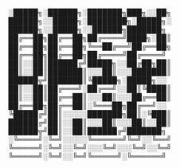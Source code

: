 ░█████╗░██████╗░███████╗███╗░░██╗  ██████╗░░█████╗░████████╗░█████╗░  ██████╗░░█████╗░░██████╗███████╗
██╔══██╗██╔══██╗██╔════╝████╗░██║  ██╔══██╗██╔══██╗╚══██╔══╝██╔══██╗  ██╔══██╗██╔══██╗██╔════╝██╔════╝
██║░░██║██████╔╝█████╗░░██╔██╗██║  ██║░░██║███████║░░░██║░░░███████║  ██████╦╝███████║╚█████╗░█████╗░░
██║░░██║██╔═══╝░██╔══╝░░██║╚████║  ██║░░██║██╔══██║░░░██║░░░██╔══██║  ██╔══██╗██╔══██║░╚═══██╗██╔══╝░░
╚█████╔╝██║░░░░░███████╗██║░╚███║  ██████╔╝██║░░██║░░░██║░░░██║░░██║  ██████╦╝██║░░██║██████╔╝███████╗
░╚════╝░╚═╝░░░░░╚══════╝╚═╝░░╚══╝  ╚═════╝░╚═╝░░╚═╝░░░╚═╝░░░╚═╝░░╚═╝  ╚═════╝░╚═╝░░╚═╝╚═════╝░╚══════╝

